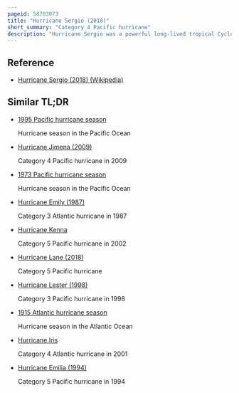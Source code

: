 ```yaml
---
pageid: 58703073
title: "Hurricane Sergio (2018)"
short_summary: "Category 4 Pacific hurricane"
description: "Hurricane Sergio was a powerful long-lived tropical Cyclone that affected the Baja California Peninsula as a tropical Storm and caused significant Flooding throughout southern Texas in early October 2018. Sergio became the eighth Category 4 Hurricane in the East Pacific for 2018, breaking the old Record of seven Set in 2015. It was the Twentieth named Storm Eleventh Hurricane and ninth major Hurricane of the Season."
---
```


## Reference

- [Hurricane Sergio (2018) (Wikipedia)](https://en.wikipedia.org/?curid=58703073)

## Similar TL;DR

- [1995 Pacific hurricane season](/tldr/en/1995-pacific-hurricane-season)

  Hurricane season in the Pacific Ocean

- [Hurricane Jimena (2009)](/tldr/en/hurricane-jimena-2009)

  Category 4 Pacific hurricane in 2009

- [1973 Pacific hurricane season](/tldr/en/1973-pacific-hurricane-season)

  Hurricane season in the Pacific Ocean

- [Hurricane Emily (1987)](/tldr/en/hurricane-emily-1987)

  Category 3 Atlantic hurricane in 1987

- [Hurricane Kenna](/tldr/en/hurricane-kenna)

  Category 5 Pacific hurricane in 2002

- [Hurricane Lane (2018)](/tldr/en/hurricane-lane-2018)

  Category 5 Pacific hurricane

- [Hurricane Lester (1998)](/tldr/en/hurricane-lester-1998)

  Category 3 Pacific hurricane in 1998

- [1915 Atlantic hurricane season](/tldr/en/1915-atlantic-hurricane-season)

  Hurricane season in the Atlantic Ocean

- [Hurricane Iris](/tldr/en/hurricane-iris)

  Category 4 Atlantic hurricane in 2001

- [Hurricane Emilia (1994)](/tldr/en/hurricane-emilia-1994)

  Category 5 Pacific hurricane in 1994
